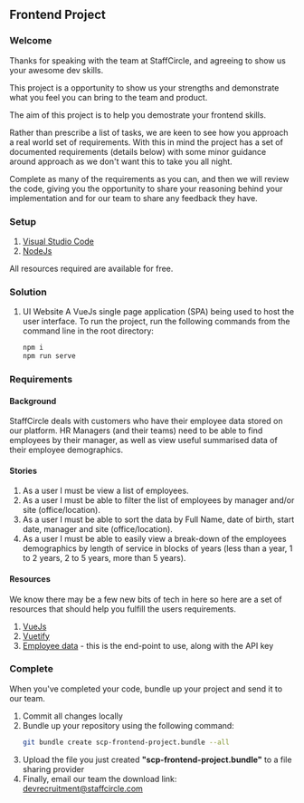 ## Frontend Project

### Welcome
Thanks for speaking with the team at StaffCircle, and agreeing to show us your awesome dev skills.

This project is a opportunity to show us your strengths and demonstrate what you feel you can bring to the team and product.

The aim of this project is to help you demostrate your frontend skills.

Rather than prescribe a list of tasks, we are keen to see how you approach a real world set of requirements. With this in mind the project has a set of documented requirements (details below) with some minor guidance around approach as we don't want this to take you all night.

Complete as many of the requirements as you can, and then we will review the code, giving you the opportunity to share your reasoning behind your implementation and for our team to share any feedback they have.

### Setup
1. [Visual Studio Code](https://code.visualstudio.com/)
2. [NodeJs](https://nodejs.org/)

All resources required are available for free.

### Solution
1. UI Website
A VueJs single page application (SPA) being used to host the user interface. To run the project, run the following commands from the command line in the root directory:
    ```bash
	npm i
	npm run serve
	```

### Requirements
#### Background
StaffCircle deals with customers who have their employee data stored on our platform.
HR Managers (and their teams) need to be able to find employees by their manager, as well as view useful summarised data of their employee demographics.

#### Stories
1. As a user I must be view a list of employees.
2. As a user I must be able to filter the list of employees by manager and/or site (office/location).
3. As a user I must be able to sort the data by Full Name, date of birth, start date, manager and site (office/location).
4. As a user I must be able to easily view a break-down of the employees demographics by length of service in blocks of years (less than a year, 1 to 2 years, 2 to 5 years, more than 5 years).

#### Resources
We know there may be a few new bits of tech in here so here are a set of resources that should help you fulfill the users requirements.
1. [VueJs](https://vuejs.org/)
2. [Vuetify](https://vuetifyjs.com/)
3. [Employee data]('https://api.jsonbin.io/b/5e8f3cde8e85c84370132fbd/4') - this is the end-point to use, along with the API key

### Complete
When you've completed your code, bundle up your project and send it to our team.
1. Commit all changes locally
2. Bundle up your repository using the following command:
    ```bash
    git bundle create scp-frontend-project.bundle --all
    ```
3. Upload the file you just created **"scp-frontend-project.bundle"** to a file sharing provider
4. Finally, email our team the download link: devrecruitment@staffcircle.com
